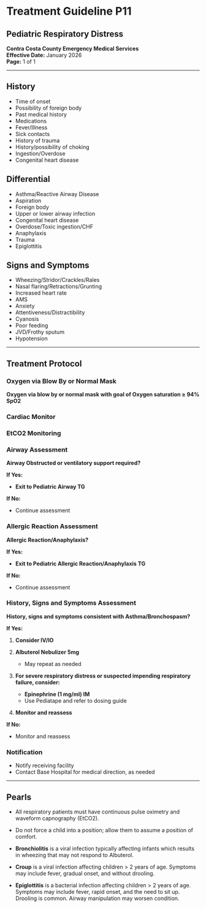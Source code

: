 # Treatment Guideline P11
## Pediatric Respiratory Distress

**Contra Costa County Emergency Medical Services**  
**Effective Date:** January 2026  
**Page:** 1 of 1

---

## History

- Time of onset
- Possibility of foreign body
- Past medical history
- Medications
- Fever/Illness
- Sick contacts
- History of trauma
- History/possibility of choking
- Ingestion/Overdose
- Congenital heart disease

## Differential

- Asthma/Reactive Airway Disease
- Aspiration
- Foreign body
- Upper or lower airway infection
- Congenital heart disease
- Overdose/Toxic ingestion/CHF
- Anaphylaxis
- Trauma
- Epiglottitis

## Signs and Symptoms

- Wheezing/Stridor/Crackles/Rales
- Nasal flaring/Retractions/Grunting
- Increased heart rate
- AMS
- Anxiety
- Attentiveness/Distractibility
- Cyanosis
- Poor feeding
- JVD/Frothy sputum
- Hypotension

---

## Treatment Protocol

### Oxygen via Blow By or Normal Mask

**Oxygen via blow by or normal mask with goal of Oxygen saturation ≥ 94% SpO2**

### Cardiac Monitor

### EtCO2 Monitoring

### Airway Assessment

**Airway Obstructed or ventilatory support required?**

**If Yes:**
- **Exit to Pediatric Airway TG**

**If No:**
- Continue assessment

### Allergic Reaction Assessment

**Allergic Reaction/Anaphylaxis?**

**If Yes:**
- **Exit to Pediatric Allergic Reaction/Anaphylaxis TG**

**If No:**
- Continue assessment

### History, Signs and Symptoms Assessment

**History, signs and symptoms consistent with Asthma/Bronchospasm?**

**If Yes:**

1. **Consider IV/IO**

2. **Albuterol Nebulizer 5mg**
   - May repeat as needed

3. **For severe respiratory distress or suspected impending respiratory failure, consider:**
   - **Epinephrine (1 mg/ml) IM**
   - Use Pediatape and refer to dosing guide

4. **Monitor and reassess**

**If No:**
- Monitor and reassess

### Notification

- Notify receiving facility
- Contact Base Hospital for medical direction, as needed

---

## Pearls

- All respiratory patients must have continuous pulse oximetry and waveform capnography (EtCO2).

- Do not force a child into a position; allow them to assume a position of comfort.

- **Bronchiolitis** is a viral infection typically affecting infants which results in wheezing that may not respond to Albuterol.

- **Croup** is a viral infection affecting children > 2 years of age. Symptoms may include fever, gradual onset, and without drooling.

- **Epiglottitis** is a bacterial infection affecting children > 2 years of age. Symptoms may include fever, rapid onset, and the need to sit up. Drooling is common. Airway manipulation may worsen condition.

